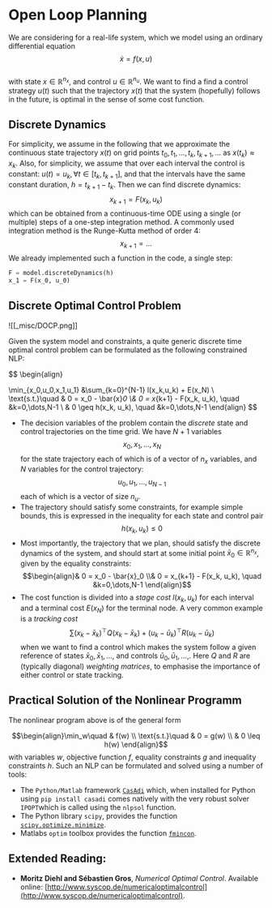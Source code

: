 # Open Loop Planning
We are considering for a real-life system, which we model using an ordinary differential equation\
$$\dot{x} = f(x,u)$$\
with state $x\in \mathbb{R}^{n_x}$, and control $u\in \mathbb{R}^{n_u}$. We want to find a find a control strategy $u(t)$ such that the trajectory $x(t)$ that the system (hopefully) follows in the future, is optimal in the sense of some cost function.
## Discrete Dynamics

For simplicity, we assume in the following that we approximate the continuous state trajectory $x(t)$ on grid points $t_0, t_1, \dots, t_k, t_{k+1}, \dots$ as $x(t_k) \approx x_k$. Also, for simplicity, we assume that over each interval the control is constant: $u(t) = u_k, \forall  t \in [t_k, t_{k+1}]$, and that the intervals have the same constant duration, $h = t_{k+1} - t_k$.
Then we can find discrete dynamics:
$$
x_{k+1} = F(x_k, u_k)$$ which can be obtained from a continuous-time ODE using a single (or multiple) steps of a one-step integration method. A commonly used integration method is the Runge-Kutta method of order 4: 
$$
x_{k+1} = ...
$$
We already implemented such a function in the code, a single step:
```python
F = model.discreteDynamics(h)
x_1 = F(x_0, u_0)
```
## Discrete Optimal Control Problem
![[_misc/DOCP.png]]

Given the system model and constraints, a quite generic discrete time optimal control problem can be formulated as the following constrained NLP:

$$
\begin{align}

\min_{x_0,u_0,x_1,u_1} &\sum_{k=0}^{N-1} l(x_k,u_k) + E(x_N) \\
\text{s.t.}\quad & 0 = x_0 - \bar{x}_0 \\&  0 = x_{k+1} - F(x_k, u_k), \quad &k=0,\dots,N-1 \\
&  0 \geq h(x_k, u_k), \quad &k=0,\dots,N-1 
\end{align}
$$
- The decision variables of the problem contain the *discrete* state and control trajectories on the time grid. We have $N+1$ variables 
   $$x_0,x_1, \dots, x_N$$for the state trajectory each of which is of a vector of $n_x$ variables, and $N$ variables for  the control trajectory:
   $$u_0, u_1, \dots, u_{N-1}$$
   each of which is a vector of size $n_u$.
- The trajectory should satisfy some constraints, for example simple bounds, this is expressed in the inequality for each state and control pair 
  $$h(x_k, u_k) \leq 0 $$
- Most importantly, the trajectory that we plan, should satisfy the discrete dynamics of the system, and should start at some initial point $\bar{x}_0 \in \mathbb{R}^{n_x}$, given by the equality constraints:
  $$\begin{align}& 0 = x_0 - \bar{x}_0 \\&  0 = x_{k+1} - F(x_k, u_k), \quad &k=0,\dots,N-1 \end{align}$$
- The cost function is divided into a *stage cost*  $l(x_k, u_k)$ for each interval and a terminal cost $E(x_N)$ for the terminal node. A very common example is a *tracking cost* 
  $$ \sum (x_k - \bar{x}_k)^\top Q (x_k - \bar{x}_k) + (u_k - \bar{u}_k)^\top R (u_k - \bar{u}_k)$$when we want to find a control which makes the system follow a given reference of states $\bar{x}_0, \bar{x}_1, \dots,$  and controls  $\bar{u}_0, \bar{u}_1, \dots,$. Here $Q$ and $R$ are (typically diagonal) *weighting matrices*, to emphasise the importance of either control or state tracking.

## Practical Solution of the Nonlinear Programm
The nonlinear program above is of the general form

$$\begin{align}\min_w\quad & f(w) \\
\text{s.t.}\quad & 0 = g(w) \\
& 0 \leq h(w)
\end{align}$$
with variables $w$, objective function $f$, equality constraints $g$ and inequality constraints $h$. Such an NLP can be formulated and solved using a number of tools:
- The `Python/Matlab` framework [`CasAdi`](https://web.casadi.org/) which, when installed for Python using `pip install casadi` comes natively with the very robust solver `IPOPT`which is called using the `nlpsol` function.
- The Python library `scipy`,  provides the function [`scipy.optimize.minimize`](https://docs.scipy.org/doc/scipy/reference/generated/scipy.optimize.minimize.html).
- Matlabs `optim` toolbox provides the function [`fmincon`](https://www.mathworks.com/help/optim/ug/fmincon.html).

## Extended Reading:
- **Moritz Diehl and Sébastien Gros**, _Numerical Optimal Control_. Available online: [http://www.syscop.de/numericaloptimalcontrol](http://www.syscop.de/numericaloptimalcontrol).

